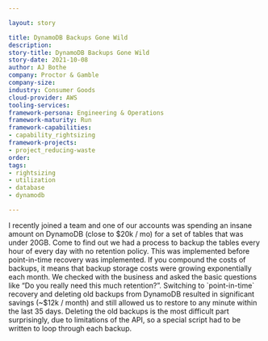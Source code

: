 ```yaml
---

layout: story

title: DynamoDB Backups Gone Wild
description:
story-title: DynamoDB Backups Gone Wild
story-date: 2021-10-08
author: AJ Bothe
company: Proctor & Gamble
company-size:
industry: Consumer Goods
cloud-provider: AWS
tooling-services:
framework-persona: Engineering & Operations
framework-maturity: Run
framework-capabilities:
- capability_rightsizing
framework-projects:
- project_reducing-waste
order:
tags:
- rightsizing
- utilization
- database
- dynamodb

---
```


I recently joined a team and one of our accounts was spending an insane amount on DynamoDB (close to $20k / mo) for a set of tables that was under 20GB. Come to find out we had a process to backup the tables every hour of every day with no retention policy. This was implemented before point-in-time recovery was implemented. If you compound the costs of backups, it means that backup storage costs were growing exponentially each month. We checked with the business and asked the basic questions like “Do you really need this much retention?”. Switching to `point-in-time` recovery and deleting old backups from DynamoDB resulted in significant savings (~$12k / month) and still allowed us to restore to any minute within the last 35 days. Deleting the old backups is the most difficult part surprisingly, due to limitations of the API, so a special script had to be written to loop through each backup.
